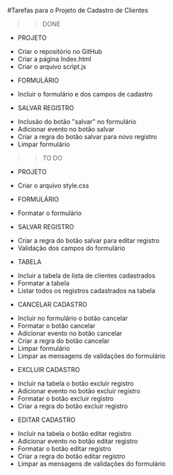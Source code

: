 #Tarefas para o Projeto de Cadastro de Clientes

>>>>>>>>>>>>>>>>>>>>>>>>>>>>>>>>>>>>>>>>>>>>>>>>>>>>>>>>>>>>>>
>>DONE
>>>>>>>>>>>>>>>>>>>>>>>>>>>>>>>>>>>>>>>>>>>>>>>>>>>>>>>>>>>>>>

* PROJETO
- Criar o repositório no GitHub
- Criar a página Index.html
- Criar o arquivo script.js

* FORMULÁRIO
- Incluir o formulário e dos campos de cadastro

* SALVAR REGISTRO
- Inclusão do botão "salvar" no formulário
- Adicionar evento no botão salvar
- Criar a regra do botão salvar para novo registro
- Limpar formulário

>>>>>>>>>>>>>>>>>>>>>>>>>>>>>>>>>>>>>>>>>>>>>>>>>>>>>>>>>>>>>>
>>TO DO
>>>>>>>>>>>>>>>>>>>>>>>>>>>>>>>>>>>>>>>>>>>>>>>>>>>>>>>>>>>>>>

* PROJETO
- Criar o arquivo style.css

* FORMULÁRIO
- Formatar o formulário

* SALVAR REGISTRO
- Criar a regra do botão salvar para editar registro
- Validação dos campos do formulário 

* TABELA
- Incluir a tabela de lista de clientes cadastrados
- Formatar a tabela
- Listar todos os registros cadastrados na tabela

* CANCELAR CADASTRO
- Incluir no formulário o botão cancelar
- Formatar o botão cancelar
- Adicionar evento no botão cancelar
- Criar a regra do botão cancelar
- Limpar formulário
- Limpar as mensagens de validações do formulário

* EXCLUIR CADASTRO
- Incluir na tabela o botão excluir registro
- Adicionar evento no botão excluir registro
- Formatar o botão excluir registro
- Criar a regra do botão excluir registro

* EDITAR CADASTRO
- Incluir na tabela o botão editar registro
- Adicionar evento no botão editar registro
- Formatar o botão editar registro
- Criar a regra do botão editar registro
- Limpar as mensagens de validações do formulário
